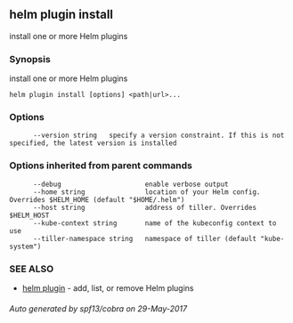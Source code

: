 ## helm plugin install

install one or more Helm plugins

### Synopsis


install one or more Helm plugins

```
helm plugin install [options] <path|url>...
```

### Options

```
      --version string   specify a version constraint. If this is not specified, the latest version is installed
```

### Options inherited from parent commands

```
      --debug                     enable verbose output
      --home string               location of your Helm config. Overrides $HELM_HOME (default "$HOME/.helm")
      --host string               address of tiller. Overrides $HELM_HOST
      --kube-context string       name of the kubeconfig context to use
      --tiller-namespace string   namespace of tiller (default "kube-system")
```

### SEE ALSO
* [helm plugin](helm_plugin.md)	 - add, list, or remove Helm plugins

###### Auto generated by spf13/cobra on 29-May-2017

